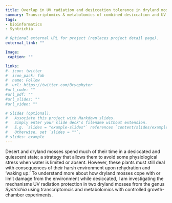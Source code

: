 ```yaml
---
title: Overlap in UV radiation and desiccation tolerance in dryland mosses of the genus 𝙎𝙮𝙣𝙩𝙧𝙞𝙘𝙝𝙞𝙖
summary: Transcriptomics & metabolomics of combined desiccation and UV stresses
tags:
- bioinformatics
- Syntrichia

# Optional external URL for project (replaces project detail page).
external_link: ""

Image:
 caption: ""

links:
#- icon: twitter
#  icon_pack: fab
#  name: Follow
#  url: https://twitter.com/Bryophyter
#url_code: ""
#url_pdf: ""
#url_slides: ""
#url_video: ""

# Slides (optional).
#   Associate this project with Markdown slides.
#   Simply enter your slide deck's filename without extension.
#   E.g. `slides = "example-slides"` references `content/slides/example-slides.md`.
#   Otherwise, set `slides = ""`.
# slides: example
---
```


Desert and dryland mosses spend much of their time in a desiccated and quiescent state; a strategy that allows them to avoid some physiological stress when water is limited or absent. However, these plants must still deal with consequences of their harsh environment upon rehydration and ‘waking up.’ To understand more about how dryland mosses cope with or limit damage from the environment while desiccated, I am investigating the mechanisms UV radiation protection in two dryland mosses from the genus *Syntrichia* using transcriptomcis and metabolomics with controlled growth-chamber experiments.
